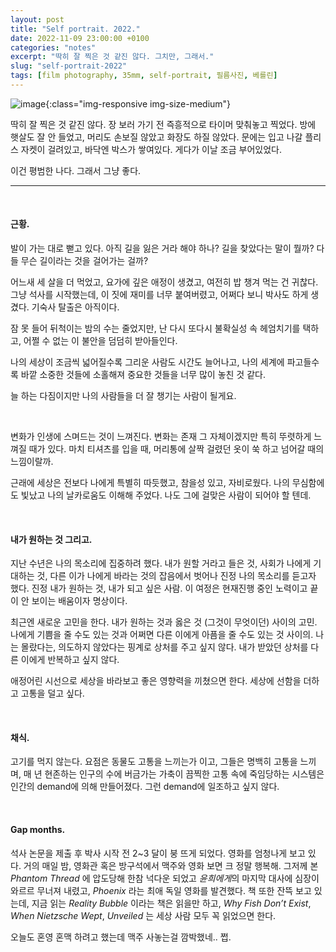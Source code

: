 ```yaml
---
layout: post
title: "Self portrait. 2022."
date: 2022-11-09 23:00:00 +0100
categories: "notes"
excerpt: "딱히 잘 찍은 것 같진 않다. 그치만, 그래서."
slug: "self-portrait-2022"
tags: [film photography, 35mm, self-portrait, 필름사진, 베를린]
---
```


![image](https://lh3.googleusercontent.com/pw/AL9nZEVDDcwdNUtuCNoDHzIMxeOUtCNbpOpvW3ZtI4qU43VuCw9ulJol8CrqLPXSJcmvlEnK9d4xYfvjPjzF-zPYyR1FOZ9EOxFu9q-XsElk8YVC-Zqkaz0QJTw6mYUYqwV0McdOaxPbRvoHZ-BC8p_u_5KN=w1318-h1528-no?authuser=0){:class="img-responsive img-size-medium"}

딱히 잘 찍은 것 같진 않다. 장 보러 가기 전 즉흥적으로 타이머 맞춰놓고 찍었다. 방에 햇살도 잘 안 들었고, 머리도 손보질 않았고 화장도 하질 않았다. 문에는 입고 나갈 플리스 자켓이 걸려있고, 바닥엔 박스가 쌓여있다. 게다가 이날 조금 부어있었다. 

이건 평범한 나다. 그래서 그냥 좋다. 

-------
<br>


<!-- 이 웹사이트가 대체 어떤 공간인지 고민이 많았다. 일단 만들어는 놨는데, 이제 뭐 어쩌지. 

오직 나에 의한, 나에 대한, 진짜 나를 비추는 공간이었음 한다. 누구를 위한, 혹은 어떠한 관중을 타겟한 strategic content 가 아닌, 오직 개인적이고 이기적이고 자기중심적인 공간 말이다. 사람들은 우연히, 혹은 내가 궁금해서, 혹은 실수로, 혹은 영감을 받으러 (그렇다면 무한대로 황송하겠다) 들어오겠지. 대다수는 몇 초 둘러보다 영영 잊어버리겠다. 다만, 가끔 문뜩 생각나 들어와 주는 사람이 있다면, 그걸로 나는 행복할 거야.  -->

<!-- 이 곳이 도대체 뭔 공간인지, 뭐로 채워야 할지, 나의 타겟은 코리안 스피커 인지 글로벌 audience 일지. 또 개인적인 사진을 올려야 할지, 멋진 풍경 사진을 올려야 할지. 정해지지 않는 수많은 고민에 한참 건들질 못했다. 맘껏 이기적이고 나 중심적인 공간이 되기로 했으니, 마음대로 휘적여 볼까. 한국말이 고플 때는 한글로, 영어가 와닿을 때는 영어로.  -->

<!-- 
#### 언어.
일상에서 한국말을 거의 안 쓰다 보니 (한국 친구 없음.. 도륵) 영어로 블라블라 거리는 것이 편할 때가 많다. 타인과의 대화에서도 한국말이 더 버벅거리곤 한다. 하지만 나 자신의 내면과 깊은 대화를 할 때는 한국말이 나온다. 내 깊숙한 Ego는 한국말이 젤루 편한게야.  -->


#### 근황.
발이 가는 대로 뻗고 있다. 아직 길을 잃은 거라 해야 하나? 길을 찾았다는 말이 뭘까? 다들 무슨 길이라는 것을 걸어가는 걸까? 

어느새 세 살을 더 먹었고, 요가에 깊은 애정이 생겼고, 여전히 밥 챙겨 먹는 건 귀찮다. 
그냥 석사를 시작했는데, 이 짓에 재미를 너무 붙여버렸고, 어쩌다 보니 박사도 하게 생겼다. 기숙사 탈출은 아직이다.

잠 못 들어 뒤척이는 밤의 수는 줄었지만, 난 다시 또다시 불확실성 속 헤엄치기를 택하고, 어쩔 수 없는 이 불안을 덤덤히 받아들인다.

나의 세상이 조금씩 넓어질수록 그리운 사람도 시간도 늘어나고, 나의 세계에 파고들수록 바깥 소중한 것들에 소홀해져 중요한 것들을 너무 많이 놓친 것 같다. 

늘 하는 다짐이지만 나의 사람들을 더 잘 챙기는 사람이 될게요.

<!-- 어느 새 난 세 살을 더 먹었고, 요가에 깊은 애정이 생겼고, 여전히 밥 챙겨먹는건 귀찮다. 
잠 못 들어 뒤척이는 밤의 수는 줄었지만, 난 다시 또 다시 불확실성 속 해엄치기를 택하고, 어쩔 수 없는 이 불안을 받아드린다. -->

<!-- 2년 짜리 석사 프로그램을 3년 만에 끝냈고 (독일 석사란..) 내가 가장 우러러보던 꿈의 연구실에서 박사 과정 오퍼를 받았다. 아마 내년 1월쯤 시작할 것 같은데, 이 궁핍한 학생 신분을 조금은 벗어나겠지? 이놈의 기숙사 건물에서 벗어나 내 아파트도 이쁘게 꾸미고 싶다! -->
<br>

변화가 인생에 스며드는 것이 느껴진다. 변화는 존재 그 자체이겠지만 특히 뚜렷하게 느껴질 때가 있다. 마치 티셔츠를 입을 때, 머리통에 살짝 걸렸던 옷이 쑥 하고 넘어갈 때의 느낌이랄까.

<!-- 나는 많은 조각들로 이루어져 있어 이걸 다 충족시킬 수 없을 것 같다. 하나를 하면 다른 것이 고파지고, 다른 것을 하면 또 다른 것이 고파져, 모든 걸 모두 떠안으려고 하면 도저히 감당할 수 없는 무게에 너덜너덜해져, 잠시 쉬고, 그러다 다시 일어나 반복한다. 나는 일관성 있게 일관성 없는 사람이고, 나의 결핍은 나의 원동력이고, 나는 내가 너무 소중하지만 잘 보살피지는 못하는 것 같다.  -->

근래에 세상은 전보다 나에게 특별히 따듯했고, 참을성 있고, 자비로웠다. 나의 무심함에도 빛났고 나의 날카로움도 이해해 주었다. 나도 그에 걸맞은 사람이 되어야 할 텐데. 
<!-- 더 좋은 사람, 또 지혜로운 사람이 되어야 할 텐데. -->

<br>

#### 내가 원하는 것 그리고.

지난 수년은 나의 목소리에 집중하려 했다. 내가 원할 거라고 들은 것, 사회가 나에게 기대하는 것, 다른 이가 나에게 바라는 것의 잡음에서 벗어나 진정 나의 목소리를 듣고자 했다. 진정 내가 원하는 것, 내가 되고 싶은 사람. 이 여정은 현재진행 중인 노력이고 끝이 안 보이는 배움이자 명상이다. 

최근엔 새로운 고민을 한다. 내가 원하는 것과 옳은 것 (그것이 무엇이던) 사이의 고민. 나에게 기쁨을 줄 수도 있는 것과 어쩌면 다른 이에게 아픔을 줄 수도 있는 것 사이의. 나는 몰랐다는, 의도하지 않았다는 핑계로 상처를 주고 싶지 않다. 내가 받았던 상처를 다른 이에게 반복하고 싶지 않다. 
<!-- 나의 성장 과정의 트라우마와 상처가 반복될까 무섭다. 나는 그녀와 다르기에 외면하지 않을 것이다. 직면하고, 노력하고, 해결할 것이다. -->

애정어린 시선으로 세상을 바라보고 좋은 영향력을 끼쳤으면 한다. 세상에 선함을 더하고 고통을 덜고 싶다. 

<br>

#### 채식. 
고기를 먹지 않는다. 요점은 동물도 고통을 느끼는가 이고, 그들은 명백히 고통을 느끼며, 매 년 현존하는 인구의 수에 버금가는 가축이 끔찍한 고통 속에 죽임당하는 시스템은 인간의 demand에 의해 만들어졌다. 그런 demand에 일조하고 싶지 않다. 

<br>

#### Gap months.
석사 논문을 제출 후 박사 시작 전 2~3 달이 붕 뜨게 되었다. 영화를 엄청나게 보고 있다. 거의 매일 밤, 영화관 혹은 방구석에서 맥주와 영화 보면 크 정말 행복해. 
그저께 본 *Phantom Thread* 에 압도당해 한참 넉다운 되었고 *윤희에게*의 마지막 대사에 심장이 와르르 무너져 내렸고, *Phoenix* 라는 최애 독일 영화를 발견했다. 
책 또한 잔뜩 보고 있는데, 지금 읽는 *Reality Bubble* 이라는 책은 읽을만 하고, *Why Fish Don’t Exist*, *When Nietzsche Wept*, *Unveiled* 는 세상 사람 모두 꼭 읽었으면 한다. 

오늘도 혼영 혼맥 하려고 했는데 맥주 사놓는걸 깜박했네.. 쩝.